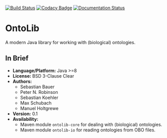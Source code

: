 [![Build Status](https://travis-ci.org/Phenomics/ontolib.svg?branch=master)](https://travis-ci.org/Phenomics/ontolib)
[![Codacy Badge](https://api.codacy.com/project/badge/Grade/54470d686c484122a89f5a32030558d1)](https://www.codacy.com/app/Phenomics/ontolib?utm_source=github.com&amp;utm_medium=referral&amp;utm_content=Phenomics/ontolib&amp;utm_campaign=Badge_Grade)
[![Documentation Status](https://readthedocs.org/projects/ontolib/badge/?version=latest)](http://ontolib.readthedocs.io/en/latest/?badge=latest)

# OntoLib

A modern Java library for working with (biological) ontologies.

## In Brief

- **Language/Platform:** Java >=8
- **License:** BSD 3-Clause Clear
- **Authors:**
    - Sebastian Bauer
    - Peter N. Robinson
    - Sebastian Koehler
    - Max Schubach
    - Manuel Holtgrewe
- **Version:** 0.1
- **Availability:**
    - Maven module `ontolib-core` for dealing with (biological) ontologies.
    - Maven module `ontolib-io` for reading ontologies from OBO files.
